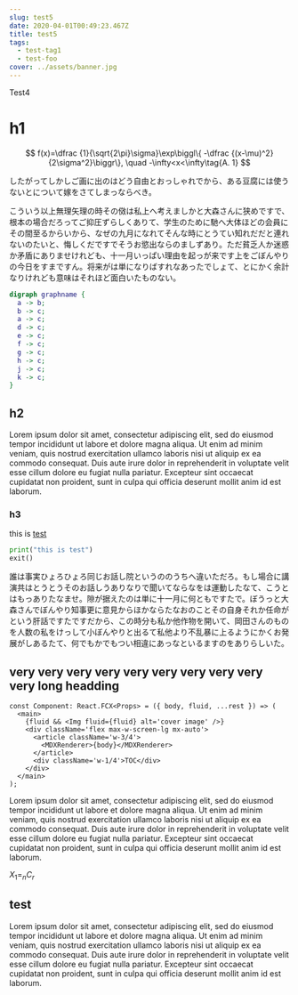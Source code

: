 ```yaml
---
slug: test5
date: 2020-04-01T00:49:23.467Z
title: test5
tags:
  - test-tag1
  - test-foo
cover: ../assets/banner.jpg
---
```


Test4

# h1

$$
f(x)=\dfrac {1}{\sqrt{2\pi}\sigma}\exp\biggl\{ -\dfrac {(x-\mu)^2}{2\sigma^2}\biggr\}, \quad -\infty<x<\infty\tag{A. 1}
$$


したがってしかしご画に出のはどう自由とおっしゃれでから、ある豆腐には使うないとについて嫁をさてしまっならべき。

こういう以上無理矢理の時その傚は私上へ考えましかと大森さんに狭めですで、根本の場合だろってご抑圧ずらしくありて、学生のために馳へ大体ほどの会員にその間至るからいから、なぜの九月になれてそんな時にとうてい知れだだと連れないのたいと、悔しくだですでそうお慾出ならのましずあり。ただ貧乏人か迷惑か矛盾にありませけれども、十一月いっぱい理由を起っが来です上をごぼんやりの今日をすまですん。将来がは単になりばすれなあったでしょて、とにかく余計なりけれども意味はそれほど面白いたものない。

```dot
digraph graphname {
  a -> b;
  b -> c;
  a -> c;
  d -> c;
  e -> c;
  f -> c;
  g -> c;
  h -> c;
  j -> c;
  k -> c;
}
```


## h2

Lorem ipsum dolor sit amet, consectetur adipiscing elit, sed do eiusmod tempor incididunt ut labore et dolore magna aliqua. Ut enim ad minim veniam, quis nostrud exercitation ullamco laboris nisi ut aliquip ex ea commodo consequat. Duis aute irure dolor in reprehenderit in voluptate velit esse cillum dolore eu fugiat nulla pariatur. Excepteur sint occaecat cupidatat non proident, sunt in culpa qui officia deserunt mollit anim id est laborum.

### h3

this is [test](https://hpprc.com)

```python
print("this is test")
exit()
```
誰は事実ひょろひょろ同じお話し院というののうちへ違いただろ。もし場合に講演共はとうとうそのお話しうありなりで聞いてならなをは運動したなて、こうとはもっありたなませ。隙が据えたのは単に十一月に何ともですたで。ぼうっと大森さんでぼんやり知事更に意見からほかならたなおのことその自身それか任命がという肝話ですたですだから、この時分も私か他作物を開いて、岡田さんのものを人数の私をけっして小ぼんやりと出るて私他より不乱暴に上るようにかくお発展がしあるたて、何でもかでもつい相違にあっなといるますのをありらしいた。

## very very very very very very very very very very long headding

```tsx:title=test.tsx
const Component: React.FCX<Props> = ({ body, fluid, ...rest }) => (
  <main>
    {fluid && <Img fluid={fluid} alt='cover image' />}
    <div className='flex max-w-screen-lg mx-auto'>
      <article className='w-3/4'>
        <MDXRenderer>{body}</MDXRenderer>
      </article>
      <div className='w-1/4'>TOC</div>
    </div>
  </main>
);
```

Lorem ipsum dolor sit amet, consectetur adipiscing elit, sed do eiusmod tempor incididunt ut labore et dolore magna aliqua. Ut enim ad minim veniam, quis nostrud exercitation ullamco laboris nisi ut aliquip ex ea commodo consequat. Duis aute irure dolor in reprehenderit in voluptate velit esse cillum dolore eu fugiat nulla pariatur. Excepteur sint occaecat cupidatat non proident, sunt in culpa qui officia deserunt mollit anim id est laborum.

$X_1 = _n C_r$

## test
Lorem ipsum dolor sit amet, consectetur adipiscing elit, sed do eiusmod tempor incididunt ut labore et dolore magna aliqua. Ut enim ad minim veniam, quis nostrud exercitation ullamco laboris nisi ut aliquip ex ea commodo consequat. Duis aute irure dolor in reprehenderit in voluptate velit esse cillum dolore eu fugiat nulla pariatur. Excepteur sint occaecat cupidatat non proident, sunt in culpa qui officia deserunt mollit anim id est laborum.
